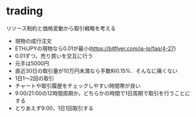 # trading

リソース制約と価格変動から取引戦略を考える

- 現物の成行注文
- ETH/JPYの現物なら0.01が最小(https://bitflyer.com/ja-jp/faq/4-27)
- 0.01ずつ，売り買いを交互に行う
- 元手は5000円
- 直近30日の取引量が10万円未満なら手数料0.15%．そんなに痛くない
- 1日1〜2回の取引
- チャートや取引履歴をチェックしやすい時間帯が良い
- 9:00/21:00の12時間周期か，どちらかの時間で1日周期で取引を行うことにする
- とりあえず9:00，1日1回取引する
